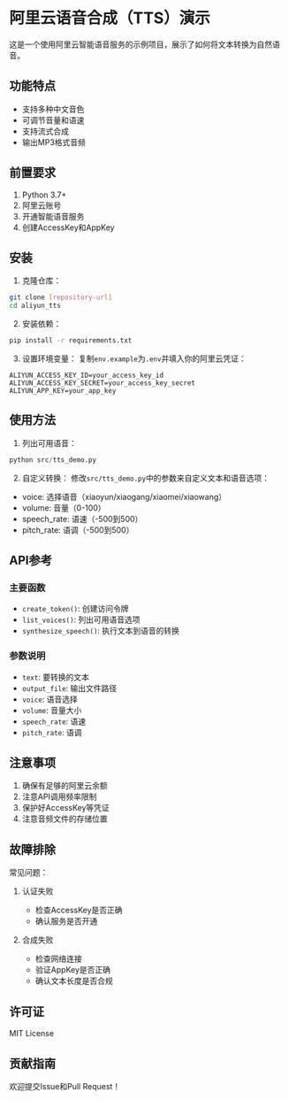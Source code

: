 # 阿里云语音合成（TTS）演示

这是一个使用阿里云智能语音服务的示例项目，展示了如何将文本转换为自然语音。

## 功能特点

- 支持多种中文音色
- 可调节音量和语速
- 支持流式合成
- 输出MP3格式音频

## 前置要求

1. Python 3.7+
2. 阿里云账号
3. 开通智能语音服务
4. 创建AccessKey和AppKey

## 安装

1. 克隆仓库：
```bash
git clone [repository-url]
cd aliyun_tts
```

2. 安装依赖：
```bash
pip install -r requirements.txt
```

3. 设置环境变量：
复制`env.example`为`.env`并填入你的阿里云凭证：
```
ALIYUN_ACCESS_KEY_ID=your_access_key_id
ALIYUN_ACCESS_KEY_SECRET=your_access_key_secret
ALIYUN_APP_KEY=your_app_key
```

## 使用方法

1. 列出可用语音：
```python
python src/tts_demo.py
```

2. 自定义转换：
修改`src/tts_demo.py`中的参数来自定义文本和语音选项：
- voice: 选择语音（xiaoyun/xiaogang/xiaomei/xiaowang）
- volume: 音量（0-100）
- speech_rate: 语速（-500到500）
- pitch_rate: 语调（-500到500）

## API参考

### 主要函数

- `create_token()`: 创建访问令牌
- `list_voices()`: 列出可用语音选项
- `synthesize_speech()`: 执行文本到语音的转换

### 参数说明

- `text`: 要转换的文本
- `output_file`: 输出文件路径
- `voice`: 语音选择
- `volume`: 音量大小
- `speech_rate`: 语速
- `pitch_rate`: 语调

## 注意事项

1. 确保有足够的阿里云余额
2. 注意API调用频率限制
3. 保护好AccessKey等凭证
4. 注意音频文件的存储位置

## 故障排除

常见问题：

1. 认证失败
   - 检查AccessKey是否正确
   - 确认服务是否开通

2. 合成失败
   - 检查网络连接
   - 验证AppKey是否正确
   - 确认文本长度是否合规

## 许可证

MIT License

## 贡献指南

欢迎提交Issue和Pull Request！
